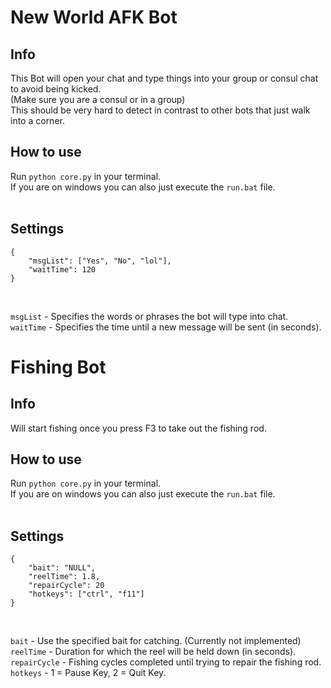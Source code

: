 # New World AFK Bot

## Info

This Bot will open your chat and type things into your group or consul chat to avoid being kicked.<br/>(Make sure you are a consul or in a group)<br/>
This should be very hard to detect in contrast to other bots that just walk into a corner.<br/>

## How to use

Run ```python core.py``` in your terminal.<br/>
If you are on windows you can also just execute the ```run.bat``` file.<br/>
<br/>

## Settings

```
{
    "msgList": ["Yes", "No", "lol"],
    "waitTime": 120
}
```
<br/>

```msgList``` - Specifies the words or phrases the bot will type into chat.<br/>
```waitTime``` - Specifies the time until a new message will be sent (in seconds).


# Fishing Bot

## Info

Will start fishing once you press F3 to take out the fishing rod.<br/>

## How to use

Run ```python core.py``` in your terminal.<br/>
If you are on windows you can also just execute the ```run.bat``` file.<br/>
<br/>

## Settings

```
{
    "bait": "NULL",
    "reelTime": 1.8,
    "repairCycle": 20
    "hotkeys": ["ctrl", "f11"]
}
```
<br/>

```bait``` - Use the specified bait for catching. (Currently not implemented)<br/>
```reelTime``` - Duration for which the reel will be held down (in seconds).<br/>
```repairCycle``` - Fishing cycles completed until trying to repair the fishing rod.<br/>
```hotkeys``` - 1 = Pause Key, 2 = Quit Key.<br/>
